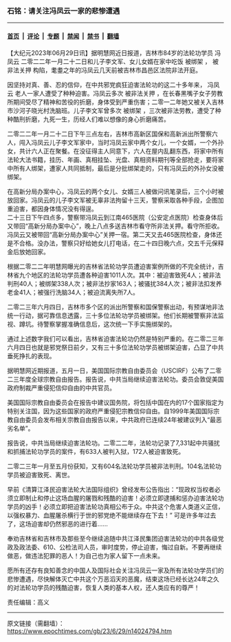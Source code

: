 ### 石铭：请关注冯凤云一家的悲惨遭遇

---

#### [首页](../../../..?n14024794) &nbsp;|&nbsp; [评论](../../../../../epoch-comment?n14024794) &nbsp;|&nbsp; [专题](../../../../../epoch-special?n14024794) &nbsp;|&nbsp; [禁闻](../../../../../epoch-news?n14024794) &nbsp;|&nbsp; [禁书](../../../../../books?n14024794) &nbsp;|&nbsp; [翻墙](https://github.com/gfw-breaker/nogfw/blob/master/README.md?n14024794)


<div class="post_content" id="artbody" itemprop="articleBody">
 <!-- article content begin -->
 <p>
  【大纪元2023年06月29日讯】据明慧网近日报道，吉林市84岁的法轮功学员
  <ok href="https://www.epochtimes.com/gb/tag/%E5%86%AF%E5%87%A4%E4%BA%91.html">
   冯凤云
  </ok>
  二零二二年一月二十二日和儿子李文军、女儿女婿在家中吃饭
  <ok href="https://www.epochtimes.com/gb/tag/%E8%A2%AB%E7%BB%91%E6%9E%B6.html">
   被绑架
  </ok>
  ，
  <ok href="https://www.epochtimes.com/gb/tag/%E8%A2%AB%E9%9D%9E%E6%B3%95%E5%85%B3%E6%8A%BC.html">
   被非法关押
  </ok>
  构陷，耄耋之年的冯凤云几天前被吉林市昌邑区法院非法开庭。
 </p>
 <p>
  因坚持对真、善、忍的信仰，在中共邪党疯狂迫害法轮功的这二十多年来，
  <ok href="https://www.epochtimes.com/gb/tag/%E5%86%AF%E5%87%A4%E4%BA%91.html">
   冯凤云
  </ok>
  老人一家人遭受了种种迫害。冯凤云多次
  <ok href="https://www.epochtimes.com/gb/tag/%E8%A2%AB%E9%9D%9E%E6%B3%95%E5%85%B3%E6%8A%BC.html">
   被非法关押
  </ok>
  ，在长春黑嘴子女子劳教所期间受尽了精神和苦役的折磨，身体受到严重伤害；二零一二年她又被关入吉林市沙河子晓光村洗脑班。儿子李文军曾多次
  <ok href="https://www.epochtimes.com/gb/tag/%E8%A2%AB%E7%BB%91%E6%9E%B6.html">
   被绑架
  </ok>
  ，三次被非法劳教，遭受了种种酷刑折磨，九死一生，历经人们难以想像的身心折磨痛苦。
 </p>
 <p>
  二零二二年一月二十二日下午三点左右，吉林市高新区国保和高新派出所警察六人，闯入冯凤云儿子李文军家中，当时冯凤云家中两个女儿，一个女婿，一个外孙女，共计六人正在聚餐。在没征得主人同意下，六人在屋内乱翻东西，将家中所有法轮大法书籍，挂历、年画、真相挂坠、光盘、真相资料期刊等全部抢走，要将家中所有人绑架，遭家人共同抵制，最后是分批绑架走的，只有冯凤云的外孙女没被绑架。
 </p>
 <p>
  在高新分局办案中心，冯凤云的两个女儿、女婿三人被做问讯笔录后，三个小时被放回家。冯凤云的儿子李文军被无辜非法拘留十三天，警察采取各种手段，企图加重迫害，都因身体情况没有得逞。
  <br/>
  二十三日下午四点多，警察带冯凤云到江南465医院（公安定点医院）检查身体后又带回“高新分局办案中心”，晚上八点多送吉林市看守所非法关押。看守所拒收。冯凤云又被带回“高新分局办案中心”关押一宿。第二天又去465医院检查，身体还是不合格。没办法，警察只好给她女儿打电话，在二十四日晚六点，交五千元保释金后放她回家。
 </p>
 <p>
  根据二零二二年明慧网曝光的吉林省法轮功学员遭迫害案例所做的不完全统计，吉林省九个地区的法轮功学员遭各种迫害1011人次。其中：被迫害致死4人；被非法判刑40人；被绑架338人次；被非法抄家163人；被骚扰384人次；被非法扣发养老金41人；被强行洗脑34人；被迫流离失所7人。
 </p>
 <p>
  二零二三年六月四日，吉林市多个区的派出所警察和国保警察出动，有预谋地非法统一行动，据可靠信息透露，三十多位法轮功学员被绑架。他们长期被警察非法监视、蹲坑。待警察掌握准确信息后，这次统一下手实施绑架的。
 </p>
 <p>
  通过上述数字我们可以看出，吉林省迫害法轮功仍然是特别严重的。在二零二三年六月四日也就是邪党祭日前夕，又有三十多位法轮功学员被绑架迫害，凸显了中共垂死挣扎的表现。
 </p>
 <p>
  据明慧网近期报道，五月一日，美国国际宗教自由委员会（USCIRF）公布了二零二三年度全球宗教自由报告。报告说，中共当局继续迫害法轮功。委员会敦促美国政府制裁严重侵犯信仰自由的中共官员。
 </p>
 <p>
  美国国际宗教自由委员会在报告中建议国务院，将包括中国在内的17个国家指定为特别关注国，因为这些国家的政府严重侵犯宗教信仰自由。自1999年美国国际宗教自由委员会发布相关宗教自由报告以来，中共政府已连续24年被建议列入“最恶劣名单”。
 </p>
 <p>
  报告说，中共当局继续迫害法轮功。二零二二年，法轮功记录了7,331起中共骚扰和抓捕法轮功学员的案件，有633人被判入狱，172人被迫害致死。
 </p>
 <p>
  二零二三年一月至五月份获知，又有604名法轮功学员被非法判刑。104名法轮功学员被迫害致死、离世。
 </p>
 <p>
  早前《清算江泽民迫害法轮大法国际组织》曾经发布公告指出：“现政权当权者必须立即制止和停止这场血腥的屠戮和残酷的迫害！必须立即逮捕和惩办迫害法轮功学员的凶手！必须立即把迫害法轮功真相公布于众。中共这个危害人类道义正信，以强权暴力、血腥屠杀横行于世的邪党绝不能继续存在下去！” 可是许多年过去了，这场迫害却仍然邪恶的进行着……
 </p>
 <p>
  奉劝吉林省和吉林市及那些至今继续追随中共江泽民集团迫害法轮功的中共各级党政及政法委、610、公检法司人员，审时度势，停止迫害，悔过自新。不要再继续做恶，做违法犯罪的恶人！为自己也为家人留下一点未来。
 </p>
 <p>
  愿所有还存有良知善念的中国人及国际社会关注冯凤云一家及所有法轮功学员们的悲惨遭遇，尽快解体灭亡中共这个万恶滔天的恶魔，结束这场已经长达24年之久的对法轮功学员的残酷迫害，恢复人类的基本人权，还人类应有的尊严！
 </p>
 <p>
  责任编辑：高义
 </p>
 <!-- article content end -->
 <div id="below_article_ad">
 </div>
</div>


---

原文链接（需翻墙）：https://www.epochtimes.com/gb/23/6/29/n14024794.htm